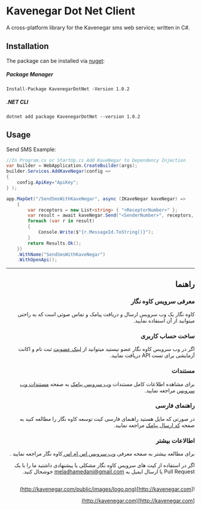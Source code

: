 # Kavenegar Dot Net Client
A cross-platform library for the Kavenegar sms web service; written in C#.

## Installation
The package can be installed via [nuget](https://www.nuget.org/packages/KaveNegarDotNet):

##### Package Manager
```
Install-Package KavenegarDotNet -Version 1.0.2
```
##### .NET CLI
```
dotnet add package KavenegarDotNet --version 1.0.2
```

## Usage
Send SMS Example:

```c#
//In Program.cs or StartUp.cs Add KaveNegar to Dependency Injection
var builder = WebApplication.CreateBuilder(args);
builder.Services.AddKaveNegar(config =>
{
    config.ApiKey="ApiKey";
} );
```
```c#
app.MapGet("/SendSmsWithKaveNegar", async (IKaveNegar kaveNegar) =>
    {
        var receptors = new List<string> { "<ReceptorNumber>" };
        var result = await kaveNegar.Send("<SenderNumber>", receptors, "<Message>");
        foreach (var r in result)
        {
            Console.Write($"{r.MessageId.ToString()}");
        }        
        return Results.Ok();
    })
    .WithName("SendSmsWithKaveNegar")
    .WithOpenApi();
```




<hr>
<div dir='rtl'>
	
## راهنما

### معرفی سرویس کاوه نگار

کاوه نگار یک وب سرویس ارسال و دریافت پیامک و تماس صوتی است که به راحتی میتوانید از آن استفاده نمایید.

### ساخت حساب کاربری

اگر در وب سرویس کاوه نگار عضو نیستید میتوانید از [لینک عضویت](http://panel.kavenegar.com/client/membership/register) ثبت نام  و اکانت آزمایشی برای تست API دریافت نمایید.

### مستندات

برای مشاهده اطلاعات کامل مستندات [وب سرویس پیامک](http://kavenegar.com/وب-سرویس-پیامک.html)  به صفحه [مستندات وب سرویس](http://kavenegar.com/rest.html) مراجعه نمایید.

### راهنمای فارسی

در صورتی که مایل هستید راهنمای فارسی کیت توسعه کاوه نگار را مطالعه کنید به صفحه [کد ارسال پیامک](http://kavenegar.com/sdk.html) مراجعه نمایید.

### اطالاعات بیشتر
برای مطالعه بیشتر به صفحه معرفی
[وب سرویس اس ام اس ](http://kavenegar.com)
کاوه نگار
مراجعه نمایید .

 اگر در استفاده از کیت های سرویس کاوه نگار مشکلی یا پیشنهادی  داشتید ما را با یک Pull Request  یا  ارسال ایمیل به meladhamedani@gmail.com  خوشحال کنید.
 
##
![http://kavenegar.com](http://kavenegar.com/public/images/logo.png)		

[http://kavenegar.com](http://kavenegar.com)	

</div>




